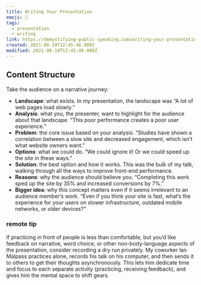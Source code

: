 ```yaml
---
title: Writing Your Presentation
emoji: 📝
tags:
  - presentation
  - writing
link: https://demystifying-public-speaking.com/writing-your-presentation.html
created: 2021-08-19T12:45:46.000Z
modified: 2021-08-19T12:45:46.000Z
---
```


## Content Structure

Take the audience on a narrative journey:

- **Landscape**: what exists. In my presentation, the landscape was “A lot of web pages load slowly.”
- **Analysis**: what you, the presenter, want to highlight for the audience about that landscape. “This poor performance creates a poor user experience.”
- **Problem**: the core issue based on your analysis. “Studies have shown a correlation between a slow site and decreased engagement, which isn’t what website owners want.”
- **Options**: what we could do. “We could ignore it! Or we could speed up the site in these ways.”
- **Solution**: the best option and how it works. This was the bulk of my talk, walking through all the ways to improve front-end performance.
- **Reasons**: why the audience should believe you. “Completing this work sped up the site by 35% and increased conversions by 7%.”
- **Bigger idea**: why this concept matters even if it seems irrelevant to an audience member’s work. “Even if you think your site is fast, what’s the experience for your users on slower infrastructure, outdated mobile networks, or older devices?”

### remote tip

If practicing in front of people is less than comfortable, but you’d like feedback on narrative, word choice, or other non-body-language aspects of the presentation, consider recording a dry run privately. My coworker Ian Malpass practices alone, records his talk on his computer, and then sends it to others to get their thoughts asynchronously. This lets him dedicate time and focus to each separate activity (practicing, receiving feedback), and gives him the mental space to shift gears.
